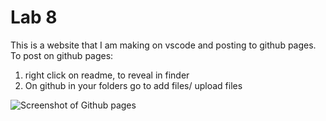 # Lab 8

This is a website that I am making on vscode and posting to github pages. To post on github pages:

1. right click on readme, to reveal in finder 
2. On github in your folders go to add files/ upload files

![Screenshot of Github pages](README_imgs/github_pic.png)